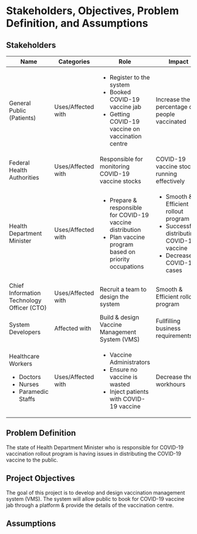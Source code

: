 # Stakeholders, Objectives, Problem Definition, and Assumptions

## Stakeholders

| Name | Categories | Role | Impact |
| ---- | ---------- | ---- | ------ |
| General Public (Patients) | Uses/Affected with | <ul><li>Register to the system</li><li>Booked COVID-19 vaccine jab</li><li>Getting COVID-19 vaccine on vaccination centre</li></ul> | Increase the percentage of people vaccinated  |
| Federal Health Authorities | Uses/Affected with | Responsible for monitoring COVID-19 vaccine stocks | COVID-19 vaccine stock running effectively |
| Health Department Minister | Uses/Affected with | <ul><li>Prepare & responsible for COVID-19 vaccine distribution</li><li>Plan vaccine program based on priority occupations</li></ul>  | <ul><li>Smooth & Efficient rollout program</li><li>Successfully distributing COVID-19 vaccine</li><li>Decrease COVID-19 cases</li></ul> |
| Chief Information Technology Officer (CTO) | Uses/Affected with | Recruit a team to design the system | Smooth & Efficient rollout program |
| System Developers | Affected with | Build & design Vaccine Management System (VMS) | Fullfilling business requirements |
| Healthcare Workers <ul><li>Doctors</li><li>Nurses</li><li>Paramedic Staffs</li></ul> | Uses/Affected with | <ul><li>Vaccine Administrators</li><li>Ensure no vaccine is wasted</li><li>Inject patients with COVID-19 vaccine</li></ul> | Decrease the workhours |

## Problem Definition

The state of Health Department Minister who is responsible for COVID-19 vaccination rollout program is having issues in distributing the COVID-19 vaccine to the public.

## Project Objectives

The goal of this project is to develop and design vaccination management system (VMS). The system will allow public to book for COVID-19 vaccine jab through a platform & provide the details of the vaccination centre. 

## Assumptions


